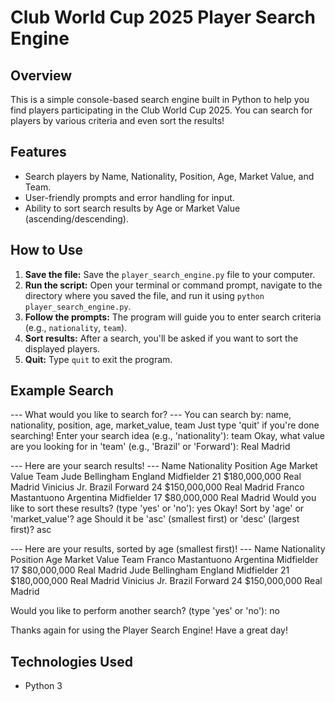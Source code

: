 # Club World Cup 2025 Player Search Engine

## Overview
This is a simple console-based search engine built in Python to help you find players participating in the Club World Cup 2025. You can search for players by various criteria and even sort the results!

## Features
* Search players by Name, Nationality, Position, Age, Market Value, and Team.
* User-friendly prompts and error handling for input.
* Ability to sort search results by Age or Market Value (ascending/descending).

## How to Use
1.  **Save the file:** Save the `player_search_engine.py` file to your computer.
2.  **Run the script:** Open your terminal or command prompt, navigate to the directory where you saved the file, and run it using `python player_search_engine.py`.
3.  **Follow the prompts:** The program will guide you to enter search criteria (e.g., `nationality`, `team`).
4.  **Sort results:** After a search, you'll be asked if you want to sort the displayed players.
5.  **Quit:** Type `quit` to exit the program.

## Example Search

--- What would you like to search for? ---
You can search by: name, nationality, position, age, market_value, team
Just type 'quit' if you're done searching!
Enter your search idea (e.g., 'nationality'): team
Okay, what value are you looking for in 'team' (e.g., 'Brazil' or 'Forward'): Real Madrid

--- Here are your search results! --- Name Nationality Position Age Market Value Team
Jude Bellingham England Midfielder 21 $180,000,000 Real Madrid Vinicius Jr. Brazil Forward 24 $150,000,000 Real Madrid Franco Mastantuono Argentina Midfielder 17 $80,000,000 Real Madrid
Would you like to sort these results? (type 'yes' or 'no'): yes
Okay! Sort by 'age' or 'market_value'? age
Should it be 'asc' (smallest first) or 'desc' (largest first)? asc

--- Here are your results, sorted by age (smallest first)! --- Name Nationality Position Age Market Value Team
Franco Mastantuono Argentina Midfielder 17 $80,000,000 Real Madrid Jude Bellingham England Midfielder 21 $180,000,000 Real Madrid Vinicius Jr. Brazil Forward 24 $150,000,000 Real Madrid

Would you like to perform another search? (type 'yes' or 'no'): no

Thanks again for using the Player Search Engine! Have a great day!

## Technologies Used
* Python 3
